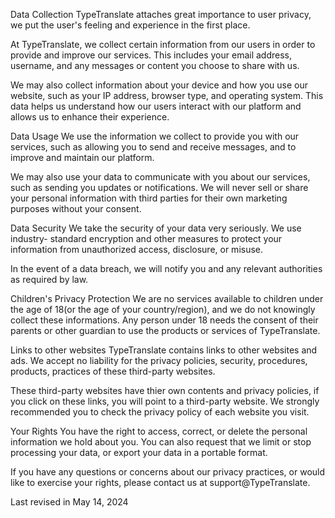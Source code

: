 Data Collection
TypeTranslate attaches great importance to user privacy, we put the user's feeling and experience in the first place.

At TypeTranslate, we collect certain information from our users in order to provide and improve our services. This includes your email address, username, and any messages or content you choose to share with us.

We may also collect information about your device and how you use our website, such as your IP address, browser type, and operating system. This data helps us understand how our users interact with our platform and allows us to enhance their experience.

Data Usage
We use the information we collect to provide you with our services, such as allowing you to send and receive messages, and to improve and maintain our platform.

We may also use your data to communicate with you about our services, such as sending you updates or notifications. We will never sell or share your personal information with third parties for their own marketing purposes without your consent.

Data Security
We take the security of your data very seriously. We use industry- standard encryption and other measures to protect your information from unauthorized access, disclosure, or misuse.

In the event of a data breach, we will notify you and any relevant authorities as required by law.

Children's Privacy Protection
We are no services available to children under the age of 18(or the age of your country/region), and we do not knowingly collect these informations. Any person under 18 needs the consent of their parents or other guardian to use the products or services of TypeTranslate.

Links to other websites
TypeTranslate contains links to other websites and ads. We accept no liability for the privacy policies, security, procedures, products, practices of these third-party websites.

These third-party websites have thier own contents and privacy policies, if you click on these links, you will point to a third-party website. We strongly recommended you to check the privacy policy of each website you visit.

Your Rights
You have the right to access, correct, or delete the personal information we hold about you. You can also request that we limit or stop processing your data, or export your data in a portable format.

If you have any questions or concerns about our privacy practices, or would like to exercise your rights, please contact us at support@TypeTranslate.

Last revised in
May 14, 2024

